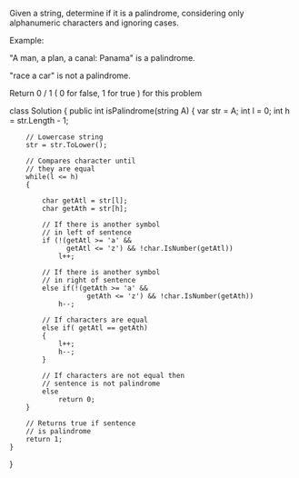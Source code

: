 Given a string, determine if it is a palindrome, considering only alphanumeric characters and ignoring cases.

Example:

"A man, a plan, a canal: Panama" is a palindrome.

"race a car" is not a palindrome.

Return 0 / 1 ( 0 for false, 1 for true ) for this problem


class Solution {
    public int isPalindrome(string A) {
        var str = A;
        int l = 0; 
        int h = str.Length - 1; 
          
        // Lowercase string 
        str = str.ToLower(); 
          
        // Compares character until  
        // they are equal 
        while(l <= h) 
        { 
              
            char getAtl = str[l]; 
            char getAth = str[h]; 
              
            // If there is another symbol  
            // in left of sentence 
            if (!(getAtl >= 'a' &&  
                  getAtl <= 'z') && !char.IsNumber(getAtl)) 
                l++; 
              
            // If there is another symbol   
            // in right of sentence 
            else if(!(getAth >= 'a' && 
                       getAth <= 'z') && !char.IsNumber(getAth)) 
                h--; 
              
            // If characters are equal 
            else if( getAtl == getAth) 
            { 
                l++; 
                h--; 
            } 
              
            // If characters are not equal then 
            // sentence is not palindrome 
            else
                return 0; 
        } 
          
        // Returns true if sentence  
        // is palindrome 
        return 1; 
    }
}
